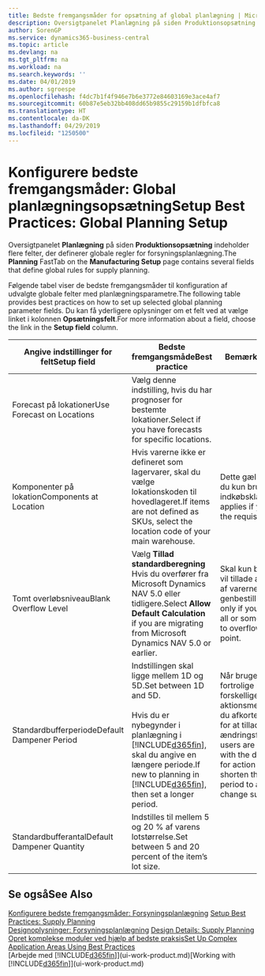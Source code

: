 ```yaml
---
title: Bedste fremgangsmåder for opsætning af global planlægning | Microsoft Docs
description: Oversigtpanelet Planlægning på siden Produktionsopsætning indeholder flere felter, der definerer globale regler for forsyningsplanlægning.
author: SorenGP
ms.service: dynamics365-business-central
ms.topic: article
ms.devlang: na
ms.tgt_pltfrm: na
ms.workload: na
ms.search.keywords: ''
ms.date: 04/01/2019
ms.author: sgroespe
ms.openlocfilehash: f4dc7b1f4f946e7b6e3772e84603169e3ace4af7
ms.sourcegitcommit: 60b87e5eb32bb408dd65b9855c29159b1dfbfca8
ms.translationtype: HT
ms.contentlocale: da-DK
ms.lasthandoff: 04/29/2019
ms.locfileid: "1250500"
---
```

# <a name="setup-best-practices-global-planning-setup"></a><span data-ttu-id="dfa40-103">Konfigurere bedste fremgangsmåder: Global planlægningsopsætning</span><span class="sxs-lookup"><span data-stu-id="dfa40-103">Setup Best Practices: Global Planning Setup</span></span>
<span data-ttu-id="dfa40-104">Oversigtpanelet **Planlægning** på siden **Produktionsopsætning** indeholder flere felter, der definerer globale regler for forsyningsplanlægning.</span><span class="sxs-lookup"><span data-stu-id="dfa40-104">The **Planning** FastTab on the **Manufacturing Setup** page contains several fields that define global rules for supply planning.</span></span>  

 <span data-ttu-id="dfa40-105">Følgende tabel viser de bedste fremgangsmåder til konfiguration af udvalgte globale felter med planlægningsparametre.</span><span class="sxs-lookup"><span data-stu-id="dfa40-105">The following table provides best practices on how to set up selected global planning parameter fields.</span></span> <span data-ttu-id="dfa40-106">Du kan få yderligere oplysninger om et felt ved at vælge linket i kolonnen **Opsætningsfelt**.</span><span class="sxs-lookup"><span data-stu-id="dfa40-106">For more information about a field, choose the link in the **Setup field** column.</span></span>  

|<span data-ttu-id="dfa40-107">Angive indstillinger for felt</span><span class="sxs-lookup"><span data-stu-id="dfa40-107">Setup field</span></span>|<span data-ttu-id="dfa40-108">Bedste fremgangsmåde</span><span class="sxs-lookup"><span data-stu-id="dfa40-108">Best practice</span></span>|<span data-ttu-id="dfa40-109">Bemærkning</span><span class="sxs-lookup"><span data-stu-id="dfa40-109">Comment</span></span>|  
|-----------------|-------------------|-------------|  
|<span data-ttu-id="dfa40-110">Forecast på lokationer</span><span class="sxs-lookup"><span data-stu-id="dfa40-110">Use Forecast on Locations</span></span>|<span data-ttu-id="dfa40-111">Vælg denne indstilling, hvis du har prognoser for bestemte lokationer.</span><span class="sxs-lookup"><span data-stu-id="dfa40-111">Select if you have forecasts for specific locations.</span></span>||  
|<span data-ttu-id="dfa40-112">Komponenter på lokation</span><span class="sxs-lookup"><span data-stu-id="dfa40-112">Components at Location</span></span>|<span data-ttu-id="dfa40-113">Hvis varerne ikke er defineret som lagervarer, skal du vælge lokationskoden til hovedlageret.</span><span class="sxs-lookup"><span data-stu-id="dfa40-113">If items are not defined as SKUs, select the location code of your main warehouse.</span></span>|<span data-ttu-id="dfa40-114">Dette gælder også, hvis du kun bruger indkøbskladden.</span><span class="sxs-lookup"><span data-stu-id="dfa40-114">This also applies if you only use the requisition worksheet.</span></span>|  
|<span data-ttu-id="dfa40-115">Tomt overløbsniveau</span><span class="sxs-lookup"><span data-stu-id="dfa40-115">Blank Overflow Level</span></span>|<span data-ttu-id="dfa40-116">Vælg **Tillad standardberegning** Hvis du overfører fra Microsoft Dynamics NAV 5.0 eller tidligere.</span><span class="sxs-lookup"><span data-stu-id="dfa40-116">Select **Allow Default Calculation** if you are migrating from Microsoft Dynamics NAV 5.0 or earlier.</span></span>|<span data-ttu-id="dfa40-117">Skal kun bruges, hvis du vil tillade alle eller nogle af varerne at løbe over genbestillingspunktet.</span><span class="sxs-lookup"><span data-stu-id="dfa40-117">Use only if you want to allow all or some of your items to overflow the reorder point.</span></span>|  
|<span data-ttu-id="dfa40-118">Standardbufferperiode</span><span class="sxs-lookup"><span data-stu-id="dfa40-118">Default Dampener Period</span></span>|<span data-ttu-id="dfa40-119">Indstillingen skal ligge mellem 1D og 5D.</span><span class="sxs-lookup"><span data-stu-id="dfa40-119">Set between 1D and 5D.</span></span><br /><br /> <span data-ttu-id="dfa40-120">Hvis du er nybegynder i planlægning i [!INCLUDE[d365fin](includes/d365fin_md.md)], skal du angive en længere periode.</span><span class="sxs-lookup"><span data-stu-id="dfa40-120">If new to planning in [!INCLUDE[d365fin](includes/d365fin_md.md)], then set a longer period.</span></span>|<span data-ttu-id="dfa40-121">Når brugerne er mere fortrolige med de forskellige årsager til aktionsmeddelelser, kan du afkorte bufferperioden for at tillade flere ændringsforslag.</span><span class="sxs-lookup"><span data-stu-id="dfa40-121">When users are more familiar with the different reasons for action messages, then shorten the dampener period to allow more change suggestions.</span></span>|  
|<span data-ttu-id="dfa40-122">Standardbufferantal</span><span class="sxs-lookup"><span data-stu-id="dfa40-122">Default Dampener Quantity</span></span>|<span data-ttu-id="dfa40-123">Indstilles til mellem 5 og 20 % af varens lotstørrelse.</span><span class="sxs-lookup"><span data-stu-id="dfa40-123">Set between 5 and 20 percent of the item’s lot size.</span></span>||  

## <a name="see-also"></a><span data-ttu-id="dfa40-124">Se også</span><span class="sxs-lookup"><span data-stu-id="dfa40-124">See Also</span></span>  
 <span data-ttu-id="dfa40-125">[Konfigurere bedste fremgangsmåder: Forsyningsplanlægning](setup-best-practices-supply-planning.md) </span><span class="sxs-lookup"><span data-stu-id="dfa40-125">[Setup Best Practices: Supply Planning](setup-best-practices-supply-planning.md) </span></span>  
 <span data-ttu-id="dfa40-126">[Designoplysninger: Forsyningsplanlægning](design-details-supply-planning.md) </span><span class="sxs-lookup"><span data-stu-id="dfa40-126">[Design Details: Supply Planning](design-details-supply-planning.md) </span></span>  
 [<span data-ttu-id="dfa40-127">Opret komplekse moduler ved hjælp af bedste praksis</span><span class="sxs-lookup"><span data-stu-id="dfa40-127">Set Up Complex Application Areas Using Best Practices</span></span>](set-up-complex-application-areas-using-best-practices.md)  
 <span data-ttu-id="dfa40-128">[Arbejde med [!INCLUDE[d365fin](includes/d365fin_md.md)]](ui-work-product.md)</span><span class="sxs-lookup"><span data-stu-id="dfa40-128">[Working with [!INCLUDE[d365fin](includes/d365fin_md.md)]](ui-work-product.md)</span></span>
